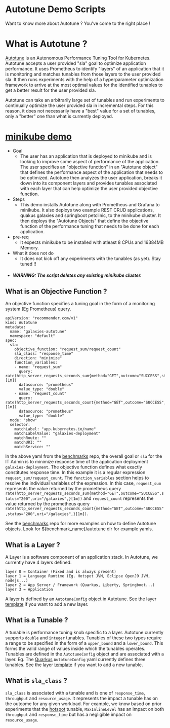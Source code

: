 # Autotune Demo Scripts

Want to know more about Autotune ? You've come to the right place !

# What is Autotune ?

[Autotune](https://github.com/kruize/autotune/blob/master/README.md) is an Autonomous Performance Tuning Tool for Kubernetes. Autotune accepts a user provided "sla" goal to optimize application performance. It uses Prometheus to identify "layers" of an application that it is monitoring and matches tunables from those layers to the user provided sla. It then runs experiments with the help of a hyperparameter optimization framework to arrive at the most optimal values for the identified tunables to get a better result for the user provided sla.

Autotune can take an arbitrarily large set of tunables and run experiments to continually optimize the user provided sla in incremental steps. For this reason, it does not necessarily have a "best" value for a set of tunables, only a "better" one than what is currently deployed.

# [minikube demo](/minikube_demo_setup.sh)
- Goal
  - The user has an application that is deployed to minikube and is looking to improve some aspect of performance of the application. The user specifies an "objective function" in an "Autotune object" that defines the performance aspect of the application that needs to be optimized. Autotune then analyzes the user application, breaks it down into its component layers and provides tunables associated with each layer that can help optimize the user provided objective function.
- Steps
  - This demo installs Autotune along with Prometheus and Grafana to minikube. It also deploys two example REST CRUD applications, quakus galaxies and springboot petclinic, to the minikube cluster. It then deploys the "Autotune Objects" that define the objective function of the performance tuning that needs to be done for each application.
- pre-req
  - It expects minikube to be installed with atleast 8 CPUs and 16384MB Memory. 
- What it does not do
  - It does not kick off any experiments with the tunables (as yet). Stay tuned !!
- ##### WARNING: The script deletes any existing minikube cluster.

## What is an Objective Function ?
An objective function specifies a tuning goal in the form of a monitoring system (Eg Prometheus) query.
```
apiVersion: "recommender.com/v1"
kind: Autotune
metadata:
  name: "galaxies-autotune"
  namespace: "default"
spec:
  sla:
    objective_function: "request_sum/request_count"
    sla_class: "response_time"
    direction: "minimize"
    function_variables:
    - name: "request_sum"
      query: rate(http_server_requests_seconds_sum{method="GET",outcome="SUCCESS",status="200",uri="/galaxies",}[1m])
      datasource: "prometheus"
      value_type: "double"
    - name: "request_count"
      query: rate(http_server_requests_seconds_count{method="GET",outcome="SUCCESS",status="200",uri="/galaxies",}[1m])
      datasource: "prometheus"
      value_type: "double"
  mode: "show"
  selector:
    matchLabel: "app.kubernetes.io/name"
    matchLabelValue: "galaxies-deployment"
    matchRoute: ""
    matchURI: ""
    matchService: ""
```
In the above yaml from the [benchmarks](https://github.com/kruize/benchmarks/blob/master/galaxies/autotune/autotune-http_resp_time.yaml) repo, the overall goal or `sla` for the IT Admin is to minimize response time of the application deployment `galaxies-deployment`. The objective function defines what exactly constitutes response time. In this example it is a regular expression `request_sum/request_count`. The `function_variables` section helps to resolve the individual variables of the expression. In this case, `request_sum` represents the value returned by the prometheus query `rate(http_server_requests_seconds_sum{method="GET",outcome="SUCCESS",status="200",uri="/galaxies",}[1m])` and `request_count` represents the value returned by the prometheus query `rate(http_server_requests_seconds_count{method="GET",outcome="SUCCESS",status="200",uri="/galaxies",}[1m])`.

See the [benchmarks](https://github.com/kruize/benchmarks) repo for more examples on how to define Autotune objects. Look for ${benchmark_name}/autotune dir for example yamls.

## What is a Layer ?

A Layer is a software component of an application stack. In Autotune, we currently have 4 layers defined.
```
layer 0 = Container (Fixed and is always present)
layer 1 = Language Runtime (Eg. Hotspot JVM, Eclipse OpenJ9 JVM, nodejs...)
layer 2 = App Server / Framework (Quarkus, Liberty, Springboot...)
layer 3 = Application
```
A layer is defined by an `AutotuneConfig` object in Autotune. See the layer [template](https://github.com/kruize/autotune/blob/master/manifests/autotune-configs/layer-config.yaml_template) if you want to add a new layer.

## What is a Tunable ?

A tunable is performance tuning knob specific to a layer. Autotune currently supports `double` and `integer` tunables. Tunables of these two types require a range to be specified in the form of a `upper_bound` and a `lower_bound`. This forms the valid range of values inside which the tunables operates. Tunables are defined in the `AutotuneConfig` object and are associated with a layer. Eg. The [Quarkus](https://github.com/kruize/autotune/blob/master/manifests/autotune-configs/quarkus-micrometer-config.yaml) `AutotuneConfig` yaml currently defines three tunables. See the layer [template](https://github.com/kruize/autotune/blob/master/manifests/autotune-configs/layer-config.yaml_template) if you want to add a new tunable.

## What is `sla_class` ?

`sla_class` is associated with a tunable and is one of `response_time`, `throughput` and `resource_usage`. It represents the impact a tunable has on the outcome for any given workload. For example, we know based on prior experiments that the [hotspot](https://github.com/kruize/autotune/blob/master/manifests/autotune-configs/hotspot-micrometer-config.yaml) tunable, `MaxInlineLevel` has an impact on both `throughput` and `response_time` but has a negligible impact on `resource_usage`.

